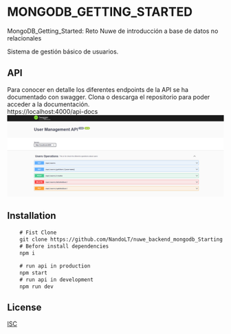 # MONGODB_GETTING_STARTED

MongoDB_Getting_Started: Reto Nuwe de introducción a base de datos no relacionales

Sistema de gestión básico de usuarios.

## API

Para conocer en detalle los diferentes endpoints de la API se ha documentado con swagger.
Clona o descarga el repositorio para poder acceder a la documentación.<br>
https://localhost:4000/api-docs
![Screenshot](swagger_doc.PNG)

## Installation


```shell
    # Fist Clone
    git clone https://github.com/NandoLT/nuwe_backend_mongodb_Starting
    # Before install dependencies
    npm i 
```

```shell
    # run api in production
    npm start
    # run api in development
    npm run dev
```

## License 

[ISC](https://opensource.org/licenses/ISC)